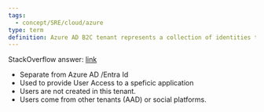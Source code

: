 ```yaml
---
tags:
  - concept/SRE/cloud/azure 
type: term
definition: Azure AD B2C tenant represents a collection of identities to be used with relying party applications.
---
```


StackOverflow answer: [link](https://stackoverflow.com/a/51628754/1157051)

* Separate from Azure AD /Entra Id
* Used to provide User Access to a speficic application
* Users are not created in this tenant.
* Users come from other tenants (AAD) or social platforms.



